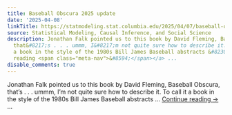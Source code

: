 ```yaml
---
title: Baseball Obscura 2025 update
date: '2025-04-08'
linkTitle: https://statmodeling.stat.columbia.edu/2025/04/07/baseball-obscura-2025-update/
source: Statistical Modeling, Causal Inference, and Social Science
description: Jonathan Falk pointed us to this book by David Fleming, Baseball Obscura,
  that&#8217;s . . . ummm, I&#8217;m not quite sure how to describe it. To call it
  a book in the style of the 1980s Bill James Baseball abstracts &#8230; <a href="https://statmodeling.stat.columbia.edu/2025/04/07/baseball-obscura-2025-update/">Continue
  reading <span class="meta-nav">&#8594;</span></a> ...
disable_comments: true
---
```

Jonathan Falk pointed us to this book by David Fleming, Baseball Obscura, that&#8217;s . . . ummm, I&#8217;m not quite sure how to describe it. To call it a book in the style of the 1980s Bill James Baseball abstracts &#8230; <a href="https://statmodeling.stat.columbia.edu/2025/04/07/baseball-obscura-2025-update/">Continue reading <span class="meta-nav">&#8594;</span></a> ...